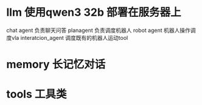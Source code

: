 # llm 使用qwen3 32b 部署在服务器上
chat agent 负责聊天问答
planagent 负责调度机器人
robot agent 机器人操作调度vla
interatcion_agent 调度既有的机器人运动tool

# memory 长记忆对话

# tools 工具类
